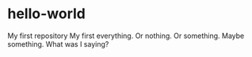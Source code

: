 # hello-world
My first repository 
My first everything. Or nothing. Or something. Maybe something. What was I saying? 
